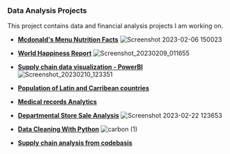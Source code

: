 ### Data Analysis Projects

This project contains data and financial analysis projects I am working on.


- **[Mcdonald's Menu Nutrition Facts](https://medium.com/@princedede/nutrional-fact-for-mcdonalds-menu-a-data-analysis-project-6f1d06dfb7ea)**
![Screenshot 2023-02-06 150023](https://user-images.githubusercontent.com/78348683/217225604-bd385b8b-43b7-4687-8ad7-b151cc0a5460.png)

- **[World Happiness Report](https://public.tableau.com/views/WorldHappinessReport2015_16759011653610/Dashboard1?:language=en-US&:display_count=n&:origin=viz_share_link)**
![Screenshot_20230209_011655](https://user-images.githubusercontent.com/78348683/217960493-7655d7c9-fc21-468a-9394-1da898763d58.png)

- **[Supply chain data visualization - PowerBI](https://github.com/princedede/Data-Analysis-Projects/blob/main/Global%20Superstore.pbix)**
![Screenshot_20230210_123351](https://user-images.githubusercontent.com/78348683/217963173-00689b61-098f-4a50-a43c-78be372ea172.png)

- **[Population of Latin and Carribean countries](https://github.com/princedede/Data-Analysis-Projects/blob/main/latin_carribean%20population.png)**

- **[Medical records Analytics](https://github.com/princedede/Data-Analysis-Projects/blob/main/Medical-record-chart.png)**

- **[Departmental Store Sale Analysis](https://medium.com/@princedede/departmental-store-sales-analysis-my-insights-64d9b67f6229)**
![Screenshot 2023-02-22 123653](https://user-images.githubusercontent.com/78348683/220898786-878e65bd-17d8-4cd7-8043-9d2a2f780863.png)

- **[Data Cleaning With Python](https://medium.com/@princedede/data-cleaning-with-python-data-science-c6a2f496b23f)**
![carbon (1)](https://user-images.githubusercontent.com/78348683/220899504-95a52e20-c0f3-4d04-a7fb-5d356e603752.png)


- **[Supply chain analysis from codebasis](https://github.com/princedede/Data-Analysis-Projects/blob/main/Supply%20chain%20analysis.png)**

